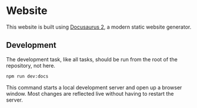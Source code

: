 # Website

This website is built using [Docusaurus 2](https://v2.docusaurus.io/), a modern static website generator.

## Development

The development task, like all tasks, should be run from the root of the repository, not here.

```sh
npm run dev:docs
```

This command starts a local development server and open up a browser window. Most changes are reflected live without having to restart the server.
